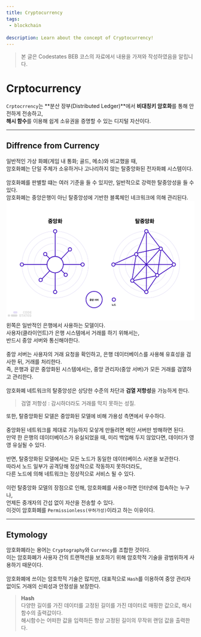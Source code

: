 ```yaml
---
title: Cryptocurrency
tags: 
 - blockchain

description: Learn about the concept of Cryptocurrency!
---
```


> 본 글은 Codestates BEB 코스의 자료에서 내용을 가져와 작성하였음을 알립니다.  

# Crptocurrency
`Crptocrrency`는 **분산 장부(Distributed Ledger)**에서 **비대칭키 암호화**를 통해 안전하게 전송하고,  
**해시 함수**를 이용해 쉽게 소유권을 증명할 수 있는 디지털 자산이다.  

---

## Diffrence from Currency
일반적인 가상 화폐(게임 내 통화; 골드, 메소)와 비교했을 때,  
암호화폐는 단일 주체가 소유하거나 고나리하지 않는 탈중앙화된 전자화폐 시스템이다.  
<br>
암호화폐를 판별할 떄는 여러 기준을 들 수 있지만, 일반적으로 강력한 탈중앙성을 들 수 있다.  
암호화폐는 중앙은행이 아닌 탈중앙성에 기반한 블록체인 네크워크에 의해 관리된다.  
![central-blockchain](../../assets/img/central-blockchain.png)  
왼쪽은 일반적인 은행에서 사용하는 모델이다.  
사용자(클라이언트)가 은행 시스템에서 거래를 하기 위해서는,  
반드시 중앙 서버와 통신해야한다.  
<br>
중앙 서버는 사용자의 거래 요청을 확인하고, 은행 데이터베이스를 사용해 유효성을 검사한 뒤, 거래를 처리한다.  
즉, 은행과 같은 중앙화된 시스템에서는, 중앙 관리자(중앙 서버)가 모든 거래를 검열하고 관리한다.  
<br>
암호화폐 네트워크의 탈중앙성은 상당한 수준의 차단과 **검열 저항성**을 가능하게 한다.  

> 검열 저항성 : 감시하더라도 거래를 막지 못하는 성질.  

또한, 탈중앙화된 모델은 중앙화된 모델에 비해 가용성 측면에서 우수하다.  
<br>
중앙화된 네트워크를 제대로 기능하지 모샇게 만들려면 메인 서버만 방해하면 된다.  
만약 한 은행의 데이터베이스가 유실되었을 때, 미리 백업해 두지 않았다면, 데이터가 영영 유실될 수 있다.  
<br>
반면, 탈중앙화된 모델에서는 모든 노드가 동일한 데이터베이스 사본을 보관한다.  
따라서 노드 일부가 공격당해 정상적으로 작동하지 못하더라도,  
다른 노드에 의해 네트워크는 정상적으로 서비스 될 수 있다.  
<br>
이런 탈중앙화 모델의 장점으로 인해, 암호화폐를 사용ㅇ하면 인터넷에 접속하는 누구나,  
언제든 중개자의 간섭 없이 자산을 전송할 수 있다.  
이것이 암호화폐를 `Permissionless(무허가성)`이라고 하는 이유이다.  

---

## Etymology
암호화폐라는 용어는 `Cryptography`와 `Currency`를 조합한 것이다.  
이는 암호화폐가 사용자 간의 트랜잭션을 보호하기 위해 암호학적 기술을 광범위하게 사용하기 때문이다.  
<br>
암호화폐에 쓰이는 암호학적 기술은 많지만, 대표적으로 `Hash`를 이용하여 중앙 관리자 없이도 거래의 신뢰성과 안정성을 보장한다.  

> **Hash**  
> 다양한 길이를 가진 데이터를 고정된 길이를 가진 데이터로 매핑한 값으로, 해시함수의 출력값이다.  
> 해시함수는 어떠한 값을 입력하든 항상 고정된 길이의 무작위 랜덤 값을 출력한다.  